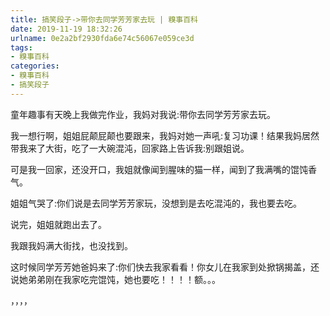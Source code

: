 ```yaml
---
title: 搞笑段子->带你去同学芳芳家去玩 | 糗事百科
date: 2019-11-19 18:32:26
urlname: 0e2a2bf2930fda6e74c56067e059ce3d
tags: 
- 糗事百科
categories:
- 糗事百科
- 搞笑段子
---
```

童年趣事有天晚上我做完作业，我妈对我说:带你去同学芳芳家去玩。

我一想行啊，姐姐屁颠屁颠也要跟来，我妈对她一声吼:复习功课！结果我妈居然带我来了大街，吃了一大碗混沌，回家路上告诉我:别跟姐说。

可是我一回家，还没开口，我姐就像闻到腥味的猫一样，闻到了我满嘴的馄饨香气。

姐姐气哭了:你们说是去同学芳芳家玩，没想到是去吃混沌的，我也要去吃。

说完，姐姐就跑出去了。

我跟我妈满大街找，也没找到。

这时候同学芳芳她爸妈来了:你们快去我家看看！你女儿在我家到处掀锅揭盖，还说她弟弟刚在我家吃完馄饨，她也要吃！！！！额。。。

，，，，


